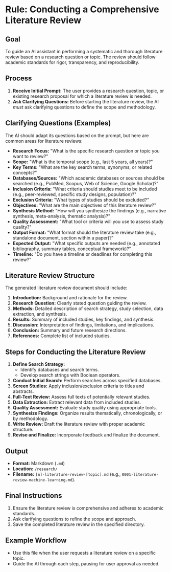 # Rule: Conducting a Comprehensive Literature Review

## Goal

To guide an AI assistant in performing a systematic and thorough literature review based on a research question or topic. The review should follow academic standards for rigor, transparency, and reproducibility.

## Process

1.  **Receive Initial Prompt:** The user provides a research question, topic, or existing research proposal for which a literature review is needed.
2.  **Ask Clarifying Questions:** Before starting the literature review, the AI *must* ask clarifying questions to define the scope and methodology.

## Clarifying Questions (Examples)

The AI should adapt its questions based on the prompt, but here are common areas for literature reviews:

*   **Research Focus:** "What is the specific research question or topic you want to review?"
*   **Scope:** "What is the temporal scope (e.g., last 5 years, all years)?"
*   **Key Terms:** "What are the key search terms, synonyms, or related concepts?"
*   **Databases/Sources:** "Which academic databases or sources should be searched (e.g., PubMed, Scopus, Web of Science, Google Scholar)?"
*   **Inclusion Criteria:** "What criteria should studies meet to be included (e.g., peer-reviewed, specific study designs, population)?"
*   **Exclusion Criteria:** "What types of studies should be excluded?"
*   **Objectives:** "What are the main objectives of this literature review?"
*   **Synthesis Method:** "How will you synthesize the findings (e.g., narrative synthesis, meta-analysis, thematic analysis)?"
*   **Quality Assessment:** "What tool or criteria will you use to assess study quality?"
*   **Output Format:** "What format should the literature review take (e.g., standalone document, section within a paper)?"
*   **Expected Output:** "What specific outputs are needed (e.g., annotated bibliography, summary tables, conceptual framework)?"
*   **Timeline:** "Do you have a timeline or deadlines for completing this review?"

## Literature Review Structure

The generated literature review document should include:

1.  **Introduction:** Background and rationale for the review.
2.  **Research Question:** Clearly stated question guiding the review.
3.  **Methods:** Detailed description of search strategy, study selection, data extraction, and synthesis.
4.  **Results:** Summary of included studies, key findings, and synthesis.
5.  **Discussion:** Interpretation of findings, limitations, and implications.
6.  **Conclusion:** Summary and future research directions.
7.  **References:** Complete list of included studies.

## Steps for Conducting the Literature Review

1.  **Define Search Strategy:**
    - Identify databases and search terms.
    - Develop search strings with Boolean operators.
2.  **Conduct Initial Search:** Perform searches across specified databases.
3.  **Screen Studies:** Apply inclusion/exclusion criteria to titles and abstracts.
4.  **Full-Text Review:** Assess full texts of potentially relevant studies.
5.  **Data Extraction:** Extract relevant data from included studies.
6.  **Quality Assessment:** Evaluate study quality using appropriate tools.
7.  **Synthesize Findings:** Organize results thematically, chronologically, or by methodology.
8.  **Write Review:** Draft the literature review with proper academic structure.
9.  **Revise and Finalize:** Incorporate feedback and finalize the document.

## Output

*   **Format:** Markdown (`.md`)
*   **Location:** `/research/`
*   **Filename:** `[n]-literature-review-[topic].md` (e.g., `0001-literature-review-machine-learning.md`).

## Final Instructions

1. Ensure the literature review is comprehensive and adheres to academic standards.
2. Ask clarifying questions to refine the scope and approach.
3. Save the completed literature review in the specified directory.

## Example Workflow

- Use this file when the user requests a literature review on a specific topic.
- Guide the AI through each step, pausing for user approval as needed.
